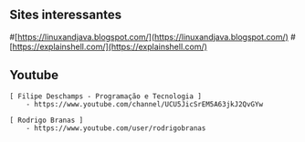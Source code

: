 ## Sites interessantes

#[https://linuxandjava.blogspot.com/](https://linuxandjava.blogspot.com/)
#[https://explainshell.com/](https://explainshell.com/)


## Youtube
    
    [ Filipe Deschamps - Programação e Tecnologia ]
        - https://www.youtube.com/channel/UCU5JicSrEM5A63jkJ2QvGYw

    [ Rodrigo Branas ]
        - https://www.youtube.com/user/rodrigobranas
